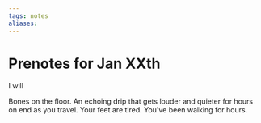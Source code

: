 ```yaml
---
tags: notes
aliases:
---
```


# Prenotes for Jan XXth
I will 


Bones on the floor. An echoing drip that gets louder and quieter for hours on end as you travel. Your feet are tired. You've been walking for hours. 